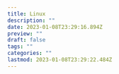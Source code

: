 ```yaml
---
title: Linux
description: ""
date: 2023-01-08T23:29:16.894Z
preview: ""
draft: false
tags: ""
categories: ""
lastmod: 2023-01-08T23:29:22.484Z
---
```

